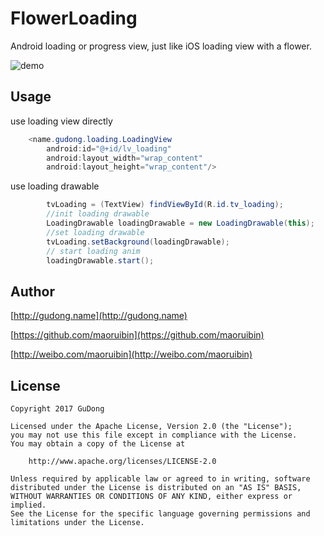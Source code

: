 # FlowerLoading
Android loading or progress view, just like iOS loading view with a flower.

![demo](http://wx1.sinaimg.cn/mw690/6fb50cedly1fiiiyp7vvfj20k00zkt9s.jpg)

## Usage
use loading view directly
```java
    <name.gudong.loading.LoadingView
        android:id="@+id/lv_loading"
        android:layout_width="wrap_content"
        android:layout_height="wrap_content"/>
```

use loading drawable

```java
        tvLoading = (TextView) findViewById(R.id.tv_loading);
        //init loading drawable
        LoadingDrawable loadingDrawable = new LoadingDrawable(this);
        //set loading drawable
        tvLoading.setBackground(loadingDrawable);
        // start loading anim
        loadingDrawable.start();
```

## Author
[http://gudong.name](http://gudong.name)

[https://github.com/maoruibin](https://github.com/maoruibin)

[http://weibo.com/maoruibin](http://weibo.com/maoruibin)

## License

    Copyright 2017 GuDong

    Licensed under the Apache License, Version 2.0 (the "License");
    you may not use this file except in compliance with the License.
    You may obtain a copy of the License at

        http://www.apache.org/licenses/LICENSE-2.0

    Unless required by applicable law or agreed to in writing, software
    distributed under the License is distributed on an "AS IS" BASIS,
    WITHOUT WARRANTIES OR CONDITIONS OF ANY KIND, either express or implied.
    See the License for the specific language governing permissions and
    limitations under the License.



